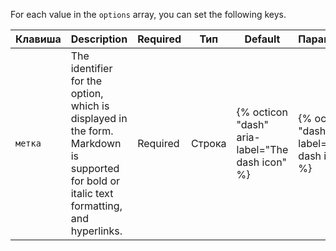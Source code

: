 For each value in the `options` array, you can set the following keys.

| Клавиша | Description                                                                                                                              | Required | Тип    | Default                                         | Параметры                                       |
| ------- | ---------------------------------------------------------------------------------------------------------------------------------------- | -------- | ------ | ----------------------------------------------- | ----------------------------------------------- |
| `метка` | The identifier for the option, which is displayed in the form. Markdown is supported for bold or italic text formatting, and hyperlinks. | Required | Строка | {% octicon "dash" aria-label="The dash icon" %} | {% octicon "dash" aria-label="The dash icon" %} | 
